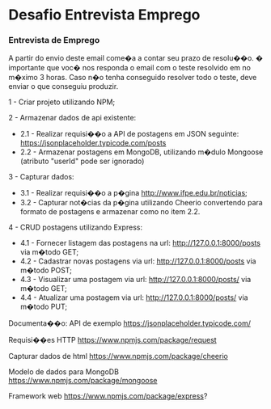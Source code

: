 # Desafio Entrevista Emprego
### Entrevista de Emprego

A partir do envio deste email come�a a contar seu prazo de resolu��o. 
� importante que voc� nos responda o email com o teste resolvido em no m�ximo 3 horas. Caso n�o tenha conseguido resolver todo o teste, deve enviar o que conseguiu produzir.

1 - Criar projeto utilizando NPM;

2 - Armazenar dados de api existente:
  * 2.1 - Realizar requisi��o a API de postagens em JSON seguinte: https://jsonplaceholder.typicode.com/posts
  * 2.2 - Armazenar postagens em MongoDB, utilizando m�dulo Mongoose (atributo "userId" pode ser ignorado)

3 - Capturar dados:
  * 3.1 - Realizar requisi��o a p�gina http://www.ifpe.edu.br/noticias;
  * 3.2 - Capturar not�cias da p�gina utilizando Cheerio convertendo para formato de postagens e armazenar como no item 2.2.

4 - CRUD postagens utilizando Express:
  * 4.1 - Fornecer listagem das postagens na url: http://127.0.0.1:8000/posts via m�todo GET;
  * 4.2 - Cadastrar novas postagens via url: http://127.0.0.1:8000/posts via m�todo POST;
  * 4.3 - Visualizar uma postagem via url: http://127.0.0.1:8000/posts/<id-da-postagem> via m�todo GET;
  * 4.4 - Atualizar uma postagem via url: http://127.0.0.1:8000/posts/<id-da-postagem> via m�todo PUT;

Documenta��o:
API de exemplo https://jsonplaceholder.typicode.com/

Requisi��es HTTP https://www.npmjs.com/package/request

Capturar dados de html https://www.npmjs.com/package/cheerio

Modelo de dados para MongoDB https://www.npmjs.com/package/mongoose

Framework web https://www.npmjs.com/package/express?
